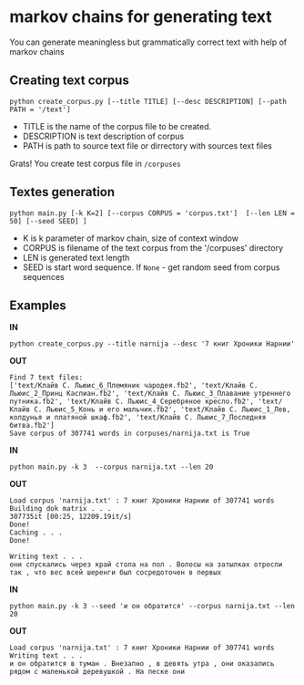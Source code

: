 # markov chains for generating text 
You can generate meaningless but grammatically correct text with help of markov chains

## Creating text corpus

```
python create_corpus.py [--title TITLE] [--desc DESCRIPTION] [--path PATH = '/text']
```
* TITLE is the name of the corpus file to be created. 
* DESCRIPTION is text description of corpus
* PATH is path to source text file or dirrectory with sources text files

Grats! You create test corpus file in `/corpuses` 

## Textes generation

```
python main.py [-k K=2] [--corpus CORPUS = 'corpus.txt']  [--len LEN = 50] [--seed SEED] ]
```
* K is k parameter of markov chain, size of context window 
* CORPUS is filename of the text corpus from the '/corpuses' directory
* LEN is generated text length
* SEED is start word sequence. If `None` - get random seed from corpus sequences

## Examples
**IN**
```
python create_corpus.py --title narnija --desc '7 книг Хроники Нарнии'         
```
**OUT**
```          
Find 7 text files: 
['text/Клайв С. Льюис_6_Племяник чародея.fb2', 'text/Клайв С. Льюис_2_Принц Каспиан.fb2', 'text/Клайв С. Льюис_3_Плавание утреннего путника.fb2', 'text/Клайв С. Льюис_4_Серебряное кресло.fb2', 'text/Клайв С. Льюис_5_Конь и его мальчик.fb2', 'text/Клайв С. Льюис_1_Лев, колдунья и платяной шкаф.fb2', 'text/Клайв С. Льюис_7_Последняя битва.fb2']
Save corpus of 307741 words in corpuses/narnija.txt is True
```
**IN**
```
python main.py -k 3  --corpus narnija.txt --len 20
```
**OUT**
```          
Load corpus 'narnija.txt' : 7 книг Хроники Нарнии of 307741 words
Building dok matrix . . .
307735it [00:25, 12209.19it/s]
Done!
Caching . . .
Done!

Writing text . . .
они спускались через край стола на пол . Волосы на затылках отросли так , что вес всей шеренги был сосредоточен в первых
```
**IN**
```
python main.py -k 3 --seed 'и он обратится' --corpus narnija.txt --len 20
```
**OUT**
```          
Load corpus 'narnija.txt' : 7 книг Хроники Нарнии of 307741 words
Writing text . . .
и он обратится в туман . Внезапно , в девять утра , они оказались рядом с маленькой деревушкой . На песке они
```
